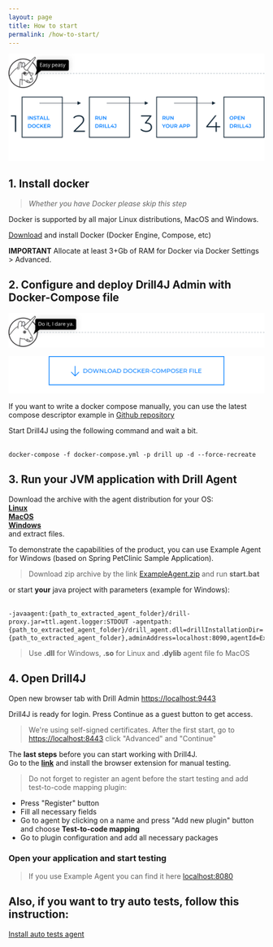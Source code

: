 ```yaml
---
layout: page
title: How to start
permalink: /how-to-start/
---
```


![image](/assets/img/d4j_img_install_steps.png)


## 1. Install docker 
> _Whether you have Docker please skip this step_

Docker is supported by all major Linux distributions, MacOS and Windows.

[Download](https://www.docker.com/community-edition) and install Docker (Docker Engine, Compose, etc) 


**IMPORTANT** Allocate at least 3+Gb of RAM for Docker via Docker Settings > Advanced. 

## 2. Configure and deploy Drill4J Admin with Docker-Compose file

![image](/assets/img/d4j_img_download_docker_1.png)
<p><a href="/assets/files/0.4.0/docker-compose.yml" download><img src="/assets/img/d4j_img_download_docker_2.png" alt="image" /></a></p>


If you want to write a docker compose manually, you can use the latest compose descriptor example in [Github repository](https://github.com/Drill4J/drill4j.github.io/blob/master/assets/files/0.4.0/docker-compose.yml)

Start Drill4J using the following command and wait a bit.
```console

docker-compose -f docker-compose.yml -p drill up -d --force-recreate

```

## 3. Run your JVM application with Drill Agent

Download the archive with the agent distribution for your OS:  
[**Linux**](https://oss.jfrog.org/artifactory/oss-release-local/com/epam/drill/drill-agent-linuxX64/0.4.0/drill-agent-linuxX64-0.4.0.zip)    
[**MacOS**](https://oss.jfrog.org/artifactory/oss-release-local/com/epam/drill/drill-agent-macosX64/0.4.0/drill-agent-macosX64-0.4.0.zip)    
[**Windows**](https://oss.jfrog.org/artifactory/oss-release-local/com/epam/drill/drill-agent-mingwX64/0.4.0/drill-agent-mingwX64-0.4.0.zip)  
  and extract files.

To demonstrate the capabilities of the product, you can use Example Agent for Windows (based on Spring PetClinic Sample Application).    
>Download zip archive by the link [ExampleAgent.zip](/assets/files/0.4.0/ExampleAgent.zip) and run **start.bat**

or start **your** java project with parameters (example for Windows):
```console

-javaagent:{path_to_extracted_agent_folder}/drill-proxy.jar=ttl.agent.logger:STDOUT -agentpath:{path_to_extracted_agent_folder}/drill_agent.dll=drillInstallationDir={path_to_extracted_agent_folder},adminAddress=localhost:8090,agentId=ExampleAgent 

```
> Use **.dll** for Windows, **.so** for Linux and **.dylib** agent file fo MacOS

## 4. Open Drill4J
Open new browser tab with Drill Admin [https://localhost:9443](https://localhost:9443)

Drill4J is ready for login. Press Continue as a guest button to get access.
 
>We're using self-signed certificates. After the first start, go to [https://localhost:8443](https://localhost:8443) click "Advanced" and "Continue"

The **last steps** before you can start working with Drill4J.  
Go to the [**link**](https://chrome.google.com/webstore/detail/drill4j-browser-extension/lhlkfdlgddnmbhhlcopcliflikibeplm?hl=ru) and install the browser extension for manual testing.

>Do not forget to register an agent before the start testing and add test-to-code mapping plugin:
  * Press "Register" button  
  * Fill all necessary fields  
  * Go to agent by clicking on a name and press "Add new plugin" button and choose **Test-to-code mapping**
  * Go to plugin configuration and add all necessary packages
  
### Open your application and start testing   
> If you use Example Agent you can find it here [localhost:8080](http://localhost:8080)


## Also, if you want to try auto tests, follow this instruction:
[Install auto tests agent](/auto-tests-agent-guide/)

